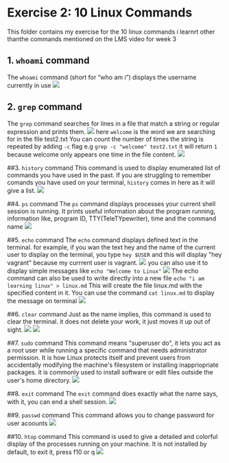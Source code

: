 # Exercise 2: 10 Linux Commands
This folder contains my exercise for the 10 linux commands i learnrt  other thanthe commands mentioned  on the LMS video for week 3 

## 1. `whoami` command
The `whoami` command (short for “who am i”) displays the username currently in use
![](screenshots/whoami.png)

## 2. `grep` command
The `grep` command searches for lines in a file that match a string or regular expression and prints them.
![](screenshots/grep.png)
here `welcome` is the word we are searching for in the file test2.txt
You can count the number of times the string is repeated by adding `-c` flag
e.g `grep -c "welcome" test2.txt`
it will return `1` because welcome only appears one time in the file content.
![](screenshots/grep2.png)

##3. `history` command
This command is used to display enumerated list of commands you have used in the past. If you are struggling to remember comands you have used on your terminal, `history` comes in here as it will give a list.
![](screenshots/sshistory.png)

##4. `ps` command 
The `ps` command displays processes your current shell session is running. It prints useful information about the program running, information like, program ID, TTY(TeleTYpewriter), time and the command name
![](screenshots/ps.png)

##5. `echo` command
The `echo` command displays defined text in the terminal. for example, if you wan the text hey and the name of the current user to display on the terminal, you type `hey $USER` and this will display "hey vagrant" because my currrent user is vagrant.
![](screenshots/echo.png)
you can also use it to display simple messages like `echo "Welcome to Linux"`
![](screenshots/echo2.png)
The echo command can also be used to write directly into a new file
`echo "i am learning linux" > linux.md`
This will create the file linux.md with the specified content in it. You can use the command `cat linux.md` to display the message on terminal
![](screenshots/echo3.png) 

##6. `clear` command
Just as the name implies, this command is used to clear the terminal. it does not delete your work, it just moves it up out of sight.
![](screenshots/clear.png)
![](screenshots/clear2.png)

##7. `sudo` command
This  command means "superuser do", it lets you act as a root user while running a specific command that needs administrator permission. It is how Linux protects itself and prevent users from accidentally modifying the machine's filesystem or installing inappriopriate packages.
it is commonly used to install software or edit files outside the user's home directory.
![](screenshots/sudo.png)

##8. `exit` command 
The `exit` command does exactly what the name says, with it, you can end a shell session.
![](screenshots/exit.png)

##9. `passwd` command
This command allows you to change password for user acoounts
![](screenshots/passwd.png)

##10. `htop` command
This command is used to give a detailed and colorful display of the processes running on your machine. It is not installed by default, to exit it, press f10 or q 
![](screenshots/htop.png)

